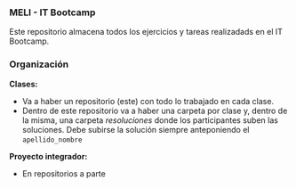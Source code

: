 ### MELI - IT Bootcamp

Este repositorio almacena todos los ejercicios y tareas realizadads en el IT
Bootcamp.


### Organización

**Clases:**

  - Va a haber un repositorio (este) con todo lo trabajado en cada clase.
  - Dentro de este repositorio va a haber una carpeta por clase y, dentro de la
  misma, una carpeta *resoluciones* donde los participantes suben las soluciones.
  Debe subirse la solución siempre anteponiendo el `apellido_nombre`

**Proyecto integrador:**

   - En repositorios a parte

